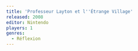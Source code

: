 ```yaml
---
title: 'Professeur Layton et l''Étrange Village'
released: 2008
editor: Nintendo
players: 1
genres:
  - Réflexion
---
```

